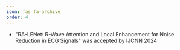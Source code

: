 ```yaml
---
icon: fas fa-archive
order: 4
---
```


- "RA-LENet: R-Wave Attention and Local Enhancement for Noise Reduction in ECG Signals" was accepted by IJCNN 2024